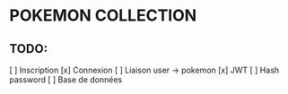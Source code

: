 # POKEMON COLLECTION

## TODO:
[ ] Inscription
[x] Connexion
[ ] Liaison user -> pokemon
[x] JWT
[ ] Hash password
[ ] Base de données